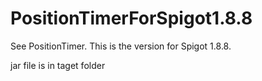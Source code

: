 # PositionTimerForSpigot1.8.8
See PositionTimer. This is the version for Spigot 1.8.8.

jar file is in taget folder
